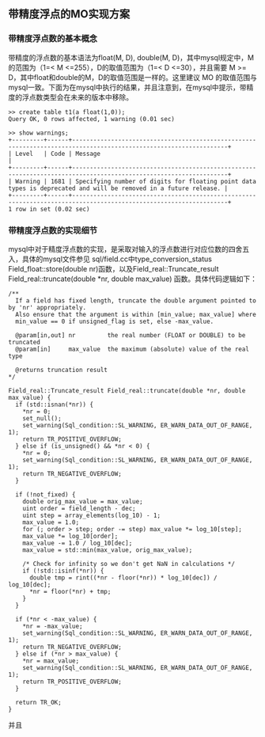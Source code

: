 ## 带精度浮点的MO实现方案

### 带精度浮点数的基本概念
  带精度的浮点数的基本语法为float(M, D), double(M, D)，其中mysql规定中，M的范围为（1=< M <=255），D的取值范围为（1=< D <=30），并且需要 M >= D，其中float和double的M，D的取值范围是一样的。这里建议 MO 的取值范围与mysql一致。下面为在mysql中执行的结果，并且注意到，在mysql中提示，带精度的浮点数类型会在未来的版本中移除。
```
>> create table t1(a float(1,0));
Query OK, 0 rows affected, 1 warning (0.01 sec)

>> show warnings;
+---------+------+------------------------------------------------------------------------------------------------------------------+
| Level   | Code | Message                                                                                                          |
+---------+------+------------------------------------------------------------------------------------------------------------------+
| Warning | 1681 | Specifying number of digits for floating point data types is deprecated and will be removed in a future release. |
+---------+------+------------------------------------------------------------------------------------------------------------------+
1 row in set (0.02 sec)
```

### 带精度浮点数的实现细节
  mysql中对于精度浮点数的实现，是采取对输入的浮点数进行对应位数的四舍五入，具体的mysql文件参见 sql/field.cc中type_conversion_status Field_float::store(double nr)函数，以及Field_real::Truncate_result Field_real::truncate(double *nr, double max_value) 函数。具体代码逻辑如下：
```
/**
  If a field has fixed length, truncate the double argument pointed to by 'nr' appropriately.
  Also ensure that the argument is within [min_value; max_value] where
  min_value == 0 if unsigned_flag is set, else -max_value.

  @param[in,out] nr         the real number (FLOAT or DOUBLE) to be truncated
  @param[in]     max_value  the maximum (absolute) value of the real type

  @returns truncation result
*/

Field_real::Truncate_result Field_real::truncate(double *nr, double max_value) {
  if (std::isnan(*nr)) {
    *nr = 0;
    set_null();
    set_warning(Sql_condition::SL_WARNING, ER_WARN_DATA_OUT_OF_RANGE, 1);
    return TR_POSITIVE_OVERFLOW;
  } else if (is_unsigned() && *nr < 0) {
    *nr = 0;
    set_warning(Sql_condition::SL_WARNING, ER_WARN_DATA_OUT_OF_RANGE, 1);
    return TR_NEGATIVE_OVERFLOW;
  }

  if (!not_fixed) {
    double orig_max_value = max_value;
    uint order = field_length - dec;
    uint step = array_elements(log_10) - 1;
    max_value = 1.0;
    for (; order > step; order -= step) max_value *= log_10[step];
    max_value *= log_10[order];
    max_value -= 1.0 / log_10[dec];
    max_value = std::min(max_value, orig_max_value);

    /* Check for infinity so we don't get NaN in calculations */
    if (!std::isinf(*nr)) {
      double tmp = rint((*nr - floor(*nr)) * log_10[dec]) / log_10[dec];
      *nr = floor(*nr) + tmp;
    }
  }

  if (*nr < -max_value) {
    *nr = -max_value;
    set_warning(Sql_condition::SL_WARNING, ER_WARN_DATA_OUT_OF_RANGE, 1);
    return TR_NEGATIVE_OVERFLOW;
  } else if (*nr > max_value) {
    *nr = max_value;
    set_warning(Sql_condition::SL_WARNING, ER_WARN_DATA_OUT_OF_RANGE, 1);
    return TR_POSITIVE_OVERFLOW;
  }

  return TR_OK;
}
```

并且
